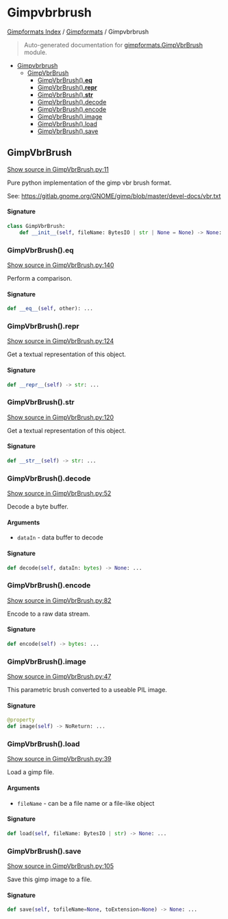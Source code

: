 # Gimpvbrbrush

[Gimpformats Index](../README.md#gimpformats-index) / [Gimpformats](./index.md#gimpformats) / Gimpvbrbrush

> Auto-generated documentation for [gimpformats.GimpVbrBrush](../../../gimpformats/GimpVbrBrush.py) module.

- [Gimpvbrbrush](#gimpvbrbrush)
  - [GimpVbrBrush](#gimpvbrbrush)
    - [GimpVbrBrush().__eq__](#gimpvbrbrush()__eq__)
    - [GimpVbrBrush().__repr__](#gimpvbrbrush()__repr__)
    - [GimpVbrBrush().__str__](#gimpvbrbrush()__str__)
    - [GimpVbrBrush().decode](#gimpvbrbrush()decode)
    - [GimpVbrBrush().encode](#gimpvbrbrush()encode)
    - [GimpVbrBrush().image](#gimpvbrbrush()image)
    - [GimpVbrBrush().load](#gimpvbrbrush()load)
    - [GimpVbrBrush().save](#gimpvbrbrush()save)

## GimpVbrBrush

[Show source in GimpVbrBrush.py:11](../../../gimpformats/GimpVbrBrush.py#L11)

Pure python implementation of the gimp vbr brush format.

See:
 https://gitlab.gnome.org/GNOME/gimp/blob/master/devel-docs/vbr.txt

#### Signature

```python
class GimpVbrBrush:
    def __init__(self, fileName: BytesIO | str | None = None) -> None: ...
```

### GimpVbrBrush().__eq__

[Show source in GimpVbrBrush.py:140](../../../gimpformats/GimpVbrBrush.py#L140)

Perform a comparison.

#### Signature

```python
def __eq__(self, other): ...
```

### GimpVbrBrush().__repr__

[Show source in GimpVbrBrush.py:124](../../../gimpformats/GimpVbrBrush.py#L124)

Get a textual representation of this object.

#### Signature

```python
def __repr__(self) -> str: ...
```

### GimpVbrBrush().__str__

[Show source in GimpVbrBrush.py:120](../../../gimpformats/GimpVbrBrush.py#L120)

Get a textual representation of this object.

#### Signature

```python
def __str__(self) -> str: ...
```

### GimpVbrBrush().decode

[Show source in GimpVbrBrush.py:52](../../../gimpformats/GimpVbrBrush.py#L52)

Decode a byte buffer.

#### Arguments

- `dataIn` - data buffer to decode

#### Signature

```python
def decode(self, dataIn: bytes) -> None: ...
```

### GimpVbrBrush().encode

[Show source in GimpVbrBrush.py:82](../../../gimpformats/GimpVbrBrush.py#L82)

Encode to a raw data stream.

#### Signature

```python
def encode(self) -> bytes: ...
```

### GimpVbrBrush().image

[Show source in GimpVbrBrush.py:47](../../../gimpformats/GimpVbrBrush.py#L47)

This parametric brush converted to a useable PIL image.

#### Signature

```python
@property
def image(self) -> NoReturn: ...
```

### GimpVbrBrush().load

[Show source in GimpVbrBrush.py:39](../../../gimpformats/GimpVbrBrush.py#L39)

Load a gimp file.

#### Arguments

- `fileName` - can be a file name or a file-like object

#### Signature

```python
def load(self, fileName: BytesIO | str) -> None: ...
```

### GimpVbrBrush().save

[Show source in GimpVbrBrush.py:105](../../../gimpformats/GimpVbrBrush.py#L105)

Save this gimp image to a file.

#### Signature

```python
def save(self, tofileName=None, toExtension=None) -> None: ...
```
